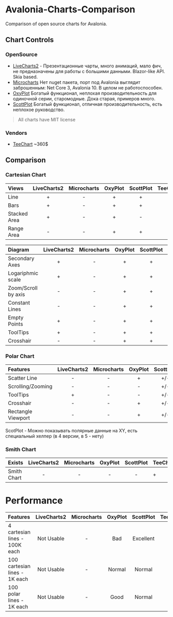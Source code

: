 # Avalonia-Charts-Comparison
Comparison of open source charts for Avalonia.

## Chart Controls

### OpenSource

* [LiveCharts2](https://github.com/beto-rodriguez/LiveCharts2) - Презентационные чарты, много анимаций, мало фич, не предназначены для работы с большими данными. Blazor-like API. Skia based.
* [Microcharts](https://github.com/AvaloniaCommunity/Avalonia.Microcharts) Нет nuget пакета, порт под Avalonia выглядит заброшенным: Net Core 3, Avalonia 10. В целом не работоспособен.
* [OxyPlot](https://github.com/oxyplot/oxyplot-avalonia) Богатый функционал, неплохая производительность для одиночной серии, старомодные. Дока старая, примеров много.
* [ScottPlot](https://github.com/ScottPlot/ScottPlot) Богатый функционал, отличная производительность, есть неплохое руководство.

> All charts have MIT license

### Vendors

 * [TeeChart](https://www.componentsource.com/product/teechart-net-for-avalonia) ~360$

## Comparison

### Cartesian Chart

Views        | LiveCharts2 | Microcharts | OxyPlot | ScottPlot | TeeChart
:----------- | :---------: | :---------: | :-----: | :-------: | :------
Line         |      +      |      -      |    +    |     +     |
Bars         |      +      |      -      |    +    |     +     |
Stacked Area |      +      |      -      |    +    |     -     |
Range Area   |      -      |      -      |    +    |     +     |

Diagram             | LiveCharts2 | Microcharts | OxyPlot | ScottPlot | TeeChart
:------------------ | :---------: | :---------: | :-----: | :-------: | :------
Secondary Axes      |      +      |      -      |    +    |     +     |
Logariphmic scale   |      +      |      -      |    +    |     +     |
Zoom/Scroll by axis |      -      |      -      |    +    |     +     |
Constant Lines      |      -      |      -      |    +    |     +     |
Empty Points        |      +      |      -      |    +    |     +     |
ToolTips            |      +      |      -      |    +    |     +     |
Crosshair           |      -      |      -      |    +    |     +     |

### Polar Chart

Features             | LiveCharts2 | Microcharts | OxyPlot | ScottPlot | TeeChart
:------------------- | :---------: | :---------: | :-----: | :-------: | :------
Scatter Line         |      -      |      -      |    +    |     +/-   |
Scrolling/Zooming    |      -      |      -      |    -    |     +/-   |
ToolTips             |      +      |      -      |    -    |     +/-   |
Crosshair            |      -      |      -      |    +    |     +/-   |
Rectangle Viewport   |      -      |      -      |    +    |     +/-   |

ScotPlot - Можно показывать полярные данные на XY, есть специальный хелпер (в 4 версии, в 5 - нету)

### Smith Chart

Exists              | LiveCharts2 | Microcharts | OxyPlot | ScottPlot | TeeChart
:------------------ | :---------: | :---------: | :-----: | :-------: | :------
Smith Chart         |      -      |      -      |    -    |     -     |    +

# Performance

Features                       | LiveCharts2 | Microcharts | OxyPlot | ScottPlot | TeeChart
:----------------------------- | :---------: | :---------: | :-----: | :-------: | :------
4 cartesian lines - 100K each  | Not Usable  |     -       | Bad     | Excellent |
100 cartesian lines - 1K each  | Not Usable  |     -       | Normal  | Normal    |
100 polar lines - 1K each      | Not Usable  |     -       | Good    | Normal    |
